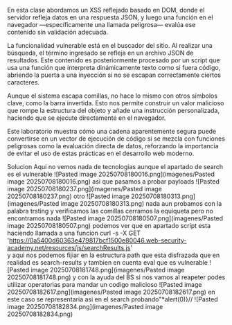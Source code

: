 En esta clase abordamos un XSS reflejado basado en DOM, donde el servidor refleja datos en una respuesta JSON, y luego una función en el navegador —específicamente una llamada peligrosa— evalúa ese contenido sin validación adecuada.

La funcionalidad vulnerable está en el buscador del sitio. Al realizar una búsqueda, el término ingresado se refleja en un archivo JSON de resultados. Este contenido es posteriormente procesado por un script que usa una función que interpreta dinámicamente texto como si fuera código, abriendo la puerta a una inyección si no se escapan correctamente ciertos caracteres.

Aunque el sistema escapa comillas, no hace lo mismo con otros símbolos clave, como la barra invertida. Esto nos permite construir un valor malicioso que rompe la estructura del objeto y añade una instrucción personalizada, haciendo que se ejecute directamente en el navegador.

Este laboratorio muestra cómo una cadena aparentemente segura puede convertirse en un vector de ejecución de código si se mezcla con funciones peligrosas como la evaluación directa de datos, reforzando la importancia de evitar el uso de estas prácticas en el desarrollo web moderno.

Solucion
Aqui no vemos nada de tecnologias aunque el apartado de search es el vulnerable
![Pasted image 20250708180016.png](imagenes/Pasted image 20250708180016.png)
asi que pasamos a probar payloads
![Pasted image 20250708180237.png](imagenes/Pasted image 20250708180237.png)
otro
![Pasted image 20250708180313.png](imagenes/Pasted image 20250708180313.png)
nada aun probamos con la palabra trsting y verificamos las comillas cerramos la equiqueta pero no encontramos nada
![Pasted image 20250708180507.png](imagenes/Pasted image 20250708180507.png)
podemos ver que en apartado script esta haciendo llamada a una funcion
curl -s -X GET 'https://0a5400d60363e479817bcf1500e80046.web-security-academy.net/resources/js/searchResults.js'   
y aqui nos podemos fijiar en la estructura path que esta disfrazada que en realidad es search-results y tambien en cuenta eval que es vulnerable
![Pasted image 20250708181748.png](imagenes/Pasted image 20250708181748.png)
y con la ayuda del BS si nos vamos al reapeter podes utilizar operatorias para mandar un codigo malicioso
![Pasted image 20250708182617.png](imagenes/Pasted image 20250708182617.png)
en este caso se representaria asi en el search 
probando\"*alert(0)}//
![Pasted image 20250708182834.png](imagenes/Pasted image 20250708182834.png)

